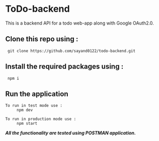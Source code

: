 # ToDo-backend

This is a backend API for a todo web-app along with Google OAuth2.0.

## Clone this repo using :

     git clone https://github.com/sayand0122/todo-backend.git

## Install the required packages using :

     npm i

## Run the application

    To run in test mode use :
         npm dev

    To run in production mode use :
         npm start

***All the functionality are tested using POSTMAN application.***
